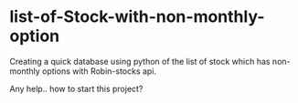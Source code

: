 # list-of-Stock-with-non-monthly-option
Creating a quick database using python of the list of stock which has non-monthly options with Robin-stocks api.

Any help.. how to start this project?

